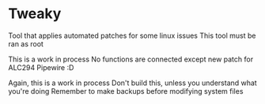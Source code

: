 # Tweaky
Tool that applies automated patches for some linux issues
This tool must be ran as root

This is a work in process
No functions are connected except new patch for ALC294 Pipewire :D

Again, this is a work in process
Don't build this, unless you understand what you're doing
Remember to make backups before modifying system files
